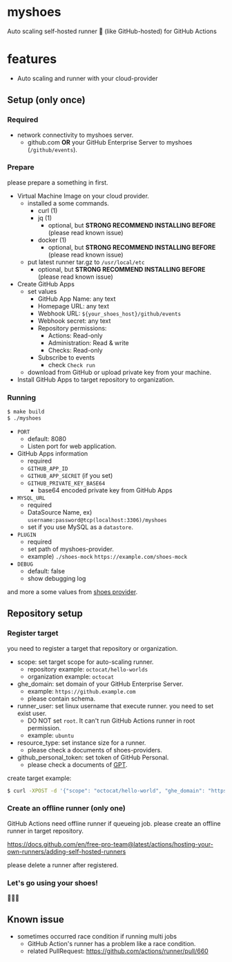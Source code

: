 # myshoes

Auto scaling self-hosted runner :runner: (like GitHub-hosted) for GitHub Actions

# features

- Auto scaling and runner with your cloud-provider 

## Setup (only once)

### Required

- network connectivity to myshoes server.
  - github.com **OR** your GitHub Enterprise Server to myshoes (`/github/events`).

### Prepare

please prepare a something in first.

- Virtual Machine Image on your cloud provider.
  - installed a some commands.
    - curl (1)
    - jq (1)
      - optional, but **STRONG RECOMMEND INSTALLING BEFORE** (please read known issue)
    - docker (1)
      - optional, but **STRONG RECOMMEND INSTALLING BEFORE** (please read known issue)
  - put latest runner tar.gz to `/usr/local/etc`
    - optional, but **STRONG RECOMMEND INSTALLING BEFORE** (please read known issue)
- Create GitHub Apps
  - set values
    - GitHub App Name: any text
    - Homepage URL: any text
    - Webhook URL: `${your_shoes_host}/github/events`
    - Webhook secret: any text
    - Repository permissions:
      - Actions: Read-only
      - Administration: Read & write
      - Checks: Read-only
    - Subscribe to events
      - check `Check run`
  - download from GitHub or upload private key from your machine.
- Install GitHub Apps to target repository to organization.
  
### Running

```bash
$ make build
$ ./myshoes
```

- `PORT`
  - default: 8080
  - Listen port for web application.
- GitHub Apps information
  - required
  - `GITHUB_APP_ID`
  - `GITHUB_APP_SECRET` (if you set)
  - `GITHUB_PRIVATE_KEY_BASE64`
    - base64 encoded private key from GitHub Apps
- `MYSQL_URL`
  - required
  - DataSource Name, ex) `username:password@tcp(localhost:3306)/myshoes`
  - set if you use MySQL as a `datastore`.
- `PLUGIN`
  - required
  - set path of myshoes-provider.
  - example) `./shoes-mock` `https://example.com/shoes-mock`
- `DEBUG`
  - default: false
  - show debugging log

and more a some values from [shoes provider](https://github.com/whywaita/myshoes-providers).

## Repository setup

### Register target

you need to register a target that repository or organization.

- scope: set target scope for auto-scaling runner.
  - repository example: `octocat/hello-worlds`
  - organization example: `octocat`
- ghe_domain: set domain of your GitHub Enterprise Server.
  - example: `https://github.example.com`
  - please contain schema.
- runner_user: set linux username that execute runner. you need to set exist user.
  - DO NOT set `root`. It can't run GitHub Actions runner in root permission.
  - example: `ubuntu`
- resource_type: set instance size for a runner.
  - please check a documents of shoes-providers.
- github_personal_token: set token of GitHub Personal.
  - please check a documents of [GPT](https://docs.github.com/en/free-pro-team@latest/github/authenticating-to-github/creating-a-personal-access-token).

create target example:

```bash
$ curl -XPOST -d '{"scope": "octocat/hello-world", "ghe_domain": "https://github.example.com", "github_personal_token": "xxx", "resource_type": "micro", "runner_user": "ubuntu"}' ${your_shoes_host}/target
```

### Create an offline runner (only one)

GitHub Actions need offline runner if queueing job.
please create an offline runner in target repository.

https://docs.github.com/en/free-pro-team@latest/actions/hosting-your-own-runners/adding-self-hosted-runners

please delete a runner after registered.

### Let's go using your shoes!

:runner::runner::runner:

## Known issue

- sometimes occurred race condition if running multi jobs
  - GitHub Action's runner has a problem like a race condition.
  - related PullRequest: https://github.com/actions/runner/pull/660